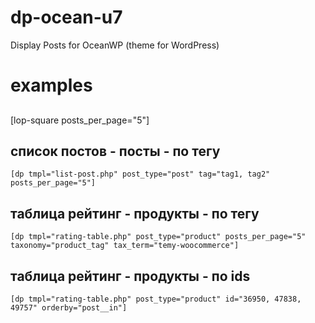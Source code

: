 # dp-ocean-u7
Display Posts for OceanWP (theme for WordPress)


# examples

## 

[lop-square posts_per_page="5"]


## список постов - посты - по тегу

```
[dp tmpl="list-post.php" post_type="post" tag="tag1, tag2" posts_per_page="5"]
```

## таблица рейтинг - продукты - по тегу

```
[dp tmpl="rating-table.php" post_type="product" posts_per_page="5" taxonomy="product_tag" tax_term="temy-woocommerce"]
```

## таблица рейтинг - продукты - по ids
```
[dp tmpl="rating-table.php" post_type="product" id="36950, 47838, 49757" orderby="post__in"]
```

